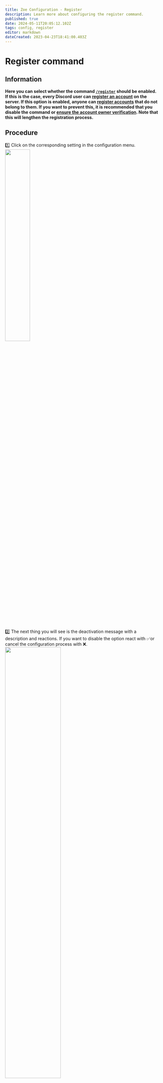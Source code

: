```yaml
---
title: Zoe Configuration - Register
description: Learn more about configuring the register command.
published: true
date: 2024-05-11T20:05:12.102Z
tags: config, register
editor: markdown
dateCreated: 2023-04-23T18:41:00.403Z
---
```


# Register command
## Information
**Here you can select whether the command [`/register`](/en/commands/player/register) should be enabled. If this is the case, every Discord user can [register an account](/en/commands/player/register) on the server.
If this option is enabled, anyone can [register accounts](/en/commands/administrative/register/) that do not belong to them. If you want to prevent this, it is recommended that you disable the command or [ensure the account owner verification](/en/Zoe-Configuration/Usermanagment/Verification). Note that this will lengthen the registration process.**

## Procedure
:one: Click on the corresponding setting in the configuration menu.
<img src="/config_users_menu_choices.png" width="40%" /> <br>
:two: The next thing you will see is the deactivation message with a description and reactions.
If you want to disable the option react with :white_check_mark:or cancel the configuration process with :x:. 
<img src="/config_users_1_registerenable_activation.png" width="60%" /> <br>
:three: Now if someone tries to register, while it is disabled, this message appears:
<img src="/config_users_1_registerenable_finalfail.png" width="60%" /> <br>